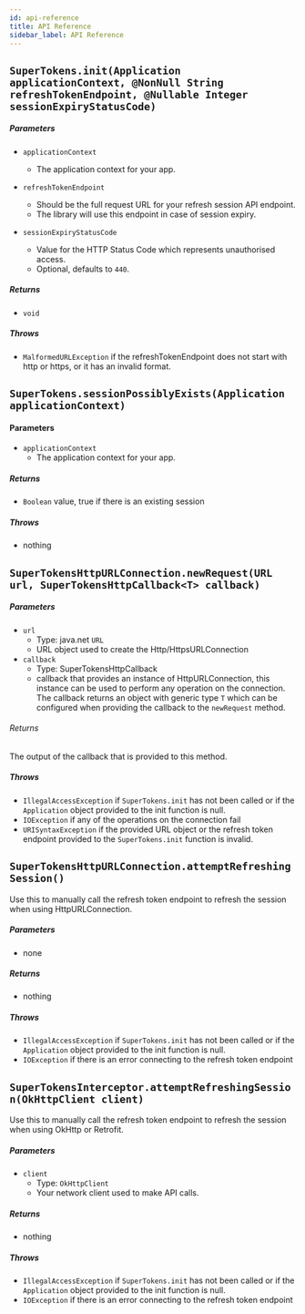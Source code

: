 ```yaml
---
id: api-reference
title: API Reference
sidebar_label: API Reference
---
```


## ```SuperTokens.init(Application applicationContext, @NonNull String refreshTokenEndpoint, @Nullable Integer sessionExpiryStatusCode)```
##### Parameters
- ```applicationContext```
    - The application context for your app.

- ```refreshTokenEndpoint```
    - Should be the full request URL for your refresh session API endpoint. 
    - The library will use this endpoint in case of session expiry.

- ```sessionExpiryStatusCode```
    - Value for the HTTP Status Code which represents unauthorised access.
    - Optional, defaults to ```440```.

##### Returns
- ```void```

##### Throws
- ```MalformedURLException``` if the refreshTokenEndpoint does not start with http or https, or it has an invalid format.

<div class="divider"></div>

## ```SuperTokens.sessionPossiblyExists(Application applicationContext)```
#### Parameters
- ```applicationContext```
    - The application context for your app.

##### Returns
- ```Boolean``` value, true if there is an existing session

##### Throws
- nothing

<div class="divider"></div>

## ```SuperTokensHttpURLConnection.newRequest(URL url, SuperTokensHttpCallback<T> callback)```
##### Parameters
- ```url```
    - Type: java.net ```URL```
    - URL object used to create the Http/HttpsURLConnection
- ```callback```
    - Type: SuperTokensHttpCallback
    - callback that provides an instance of HttpURLConnection, this instance can be used to perform any operation on the connection. The callback returns an object with generic type ```T``` which can be configured when providing the callback to the ```newRequest``` method.

###### Returns
The output of the callback that is provided to this method.

##### Throws
- ```IllegalAccessException``` if ```SuperTokens.init``` has not been called or if the ```Application``` object provided to the init function is null.
- ```IOException``` if any of the operations on the connection fail
- ```URISyntaxException``` if the provided URL object or the refresh token endpoint provided to the ```SuperTokens.init``` function is invalid.

<div class="divider"></div>

## ```SuperTokensHttpURLConnection.attemptRefreshingSession()```
Use this to manually call the refresh token endpoint to refresh the session when using HttpURLConnection.
##### Parameters
- none

##### Returns
- nothing

##### Throws
- ```IllegalAccessException``` if ```SuperTokens.init``` has not been called or if the ```Application``` object provided to the init function is null.
- ```IOException``` if there is an error connecting to the refresh token endpoint

<div class="divider"></div>

## ```SuperTokensInterceptor.attemptRefreshingSession(OkHttpClient client)```
Use this to manually call the refresh token endpoint to refresh the session when using OkHttp or Retrofit.
##### Parameters
- ```client```
    - Type: ```OkHttpClient```
    - Your network client used to make API calls.

##### Returns
- nothing

##### Throws
- ```IllegalAccessException``` if ```SuperTokens.init``` has not been called or if the ```Application``` object provided to the init function is null.
- ```IOException``` if there is an error connecting to the refresh token endpoint